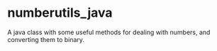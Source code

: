 numberutils_java
================

A java class with some useful methods for dealing with numbers, and converting them to binary.
